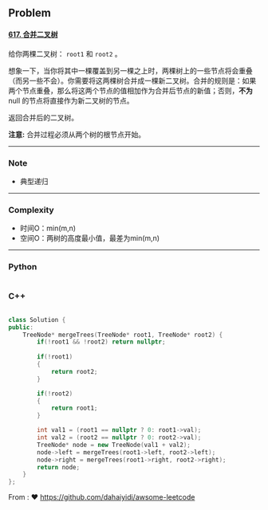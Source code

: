 ## Problem

#### [617. 合并二叉树](https://leetcode.cn/problems/merge-two-binary-trees/)

给你两棵二叉树： `root1` 和 `root2` 。

想象一下，当你将其中一棵覆盖到另一棵之上时，两棵树上的一些节点将会重叠（而另一些不会）。你需要将这两棵树合并成一棵新二叉树。合并的规则是：如果两个节点重叠，那么将这两个节点的值相加作为合并后节点的新值；否则，**不为** null 的节点将直接作为新二叉树的节点。

返回合并后的二叉树。

**注意:** 合并过程必须从两个树的根节点开始。

 

------

### Note

- 典型递归

------

### Complexity

- 时间O：min(m,n)
- 空间O：两树的高度最小值，最差为min(m,n)

------

### Python

```python

```

### C++

```C++

class Solution {
public:
    TreeNode* mergeTrees(TreeNode* root1, TreeNode* root2) {
        if(!root1 && !root2) return nullptr;
        
        if(!root1)
        {
            return root2;
        }

        if(!root2)
        {
            return root1;
        }

        int val1 = (root1 == nullptr ? 0: root1->val);
        int val2 = (root2 == nullptr ? 0: root2->val);
        TreeNode* node = new TreeNode(val1 + val2);
        node->left = mergeTrees(root1->left, root2->left);
        node->right = mergeTrees(root1->right, root2->right);
        return node;
    }
};
```



From : :heart: https://github.com/dahaiyidi/awsome-leetcode
